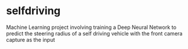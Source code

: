 # selfdriving
Machine Learning project involving training a Deep Neural Network to predict the steering radius of a self driving vehicle with the front camera capture as the input
